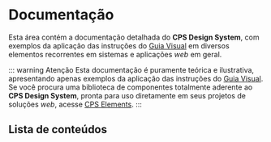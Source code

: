 # Documentação

Esta área contém a documentação detalhada do **CPS Design System**, com exemplos da aplicação das instruções do [Guia Visual](../guia-visual) em diversos elementos recorrentes em sistemas e aplicações _web_ em geral.

::: warning Atenção
Esta documentação é puramente teórica e ilustrativa, apresentando apenas exemplos da aplicação das instruções do [Guia Visual](../guia-visual). Se você procura uma biblioteca de componentes totalmente aderente ao **CPS Design System**, pronta para uso diretamente em seus projetos de soluções _web_, acesse [CPS Elements](https://cpsrepositorio.github.io/cps-elements/).
:::

## Lista de conteúdos

<ChildTableOfContents :max="2" :header="true" />
